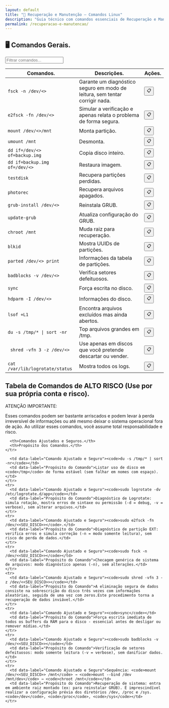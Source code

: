 ```yaml
---
layout: default
title: "🔧 Recuperação e Manutenção — Comandos Linux"
description: "Guia técnico com comandos essenciais de Recuperação e Manutenção. Copie, cole e use direto no terminal. Organizado por recuperação e manutenção."
permalink: /recuperacao-e-manutencao/
---
```



<section>



<h2>🖥 Comandos Gerais.</h2>


<input type="text" oninput="filtrarLinhas(this.value)" placeholder="Filtrar comandos...">
<script>
function filtrarLinhas(termo) {
  const linhas = document.querySelectorAll('tbody tr');
  linhas.forEach(linha => {
    linha.style.display = linha.textContent.toLowerCase().includes(termo.toLowerCase()) ? '' : 'none';
  });
}
</script>


<div class="table-container">
<table class="evergreen-table">
  <thead>
    <tr>
      <th>Comandos.</th>
      <th>Descrições.</th>
      <th>Ações.</th>
    </tr>
  </thead>
  <tbody>
    <tr>
      <td data-label="Comando"><code>fsck -n /dev/<<SEU_DISCO>></code></td>
      <td data-label="Descrição">Garante um diagnóstico seguro em modo de leitura, sem tentar corrigir nada.</td>
      <td data-label="Ação"><button class="copy-btn" data-command="fsck -n /dev/<<SEU_DISCO>>">📋</button></td>
    </tr>
      <tr>
      <td data-label="Comando"><code>e2fsck -fn /dev/<<SEU_DISCO>></code></td>
      <td data-label="Descrição">Simular a verificação e apenas relata o problema de forma segura.</td>
      <td data-label="Ação"><button class="copy-btn" data-command="e2fsck -fn /dev/<<SEU_DISCO>>">📋</button></td>
    </tr>
    <tr>
      <td data-label="Comando"><code>mount /dev/<<SEU_DISCO>>/mnt</code></td>
      <td data-label="Descrição">Monta partição.</td>
      <td data-label="Ação"><button class="copy-btn" data-command="mount /dev/<<SEU_DISCO>> /mnt">📋</button></td>
    </tr>
    <tr>
      <td data-label="Comando"><code>umount /mnt</code></td>
      <td data-label="Descrição">Desmonta.</td>
      <td data-label="Ação"><button class="copy-btn" data-command="umount /mnt">📋</button></td>
    </tr>
    <tr>
      <td data-label="Comando"><code>dd if=/dev/<<SEU_DISCO>> of=backup.img</code></td>
      <td data-label="Descrição">Copia disco inteiro.</td>
      <td data-label="Ação"><button class="copy-btn" data-command="dd if=/dev/<<SEU_DISCO>> of=backup.img">📋</button></td>
    </tr>
    <tr>
      <td data-label="Comando"><code>dd if=backup.img of=/dev/<<SEU_DISCO>></code></td>
      <td data-label="Descrição">Restaura imagem.</td>
      <td data-label="Ação"><button class="copy-btn" data-command="dd if=backup.img of=/dev/<<SEU_DISCO>>">📋</button></td>
    </tr>
    <tr>
      <td data-label="Comando"><code>testdisk</code></td>
      <td data-label="Descrição">Recupera partições perdidas.</td>
      <td data-label="Ação"><button class="copy-btn" data-command="testdisk">📋</button></td>
    </tr>
    <tr>
      <td data-label="Comando"><code>photorec</code></td>
      <td data-label="Descrição">Recupera arquivos apagados.</td>
      <td data-label="Ação"><button class="copy-btn" data-command="photorec">📋</button></td>
    </tr>
    <tr>
      <td data-label="Comando"><code>grub-install /dev/<<SEU_DISCO>></code></td>
      <td data-label="Descrição">Reinstala GRUB.</td>
      <td data-label="Ação"><button class="copy-btn" data-command="grub-install /dev/<<SEU_DISCO>>">📋</button></td>
    </tr>
    <tr>
      <td data-label="Comando"><code>update-grub</code></td>
      <td data-label="Descrição">Atualiza configuração do GRUB.</td>
      <td data-label="Ação"><button class="copy-btn" data-command="update-grub">📋</button></td>
    </tr>
    <tr>
      <td data-label="Comando"><code>chroot /mnt</code></td>
      <td data-label="Descrição">Muda raiz para recuperação.</td>
      <td data-label="Ação"><button class="copy-btn" data-command="chroot /mnt">📋</button></td>
    </tr>
    <tr>
      <td data-label="Comando"><code>blkid</code></td>
      <td data-label="Descrição">Mostra UUIDs de partições.</td>
      <td data-label="Ação"><button class="copy-btn" data-command="blkid">📋</button></td>
    </tr>
    <tr>
      <td data-label="Comando"><code>parted /dev/<<SEU_DISCO>> print</code></td>
      <td data-label="Descrição">Informações da tabela de partições.</td>
      <td data-label="Ação"><button class="copy-btn" data-command="parted /dev/<<SEU_DISCO>> print">📋</button></td>
    </tr>
    <tr>
      <td data-label="Comando"><code>badblocks -v /dev/<<SEU_DISCO>></code></td>
      <td data-label="Descrição">Verifica setores defeituosos.</td>
      <td data-label="Ação"><button class="copy-btn" data-command="badblocks -v /dev/<<SEU_DISCO>>">📋</button></td>
    </tr>
    <tr>
      <td data-label="Comando"><code>sync</code></td>
      <td data-label="Descrição">Força escrita no disco.</td>
      <td data-label="Ação"><button class="copy-btn" data-command="sync">📋</button></td>
    </tr>
    <tr>
      <td data-label="Comando"><code>hdparm -I /dev/<<SEU_DISCO>></code></td>
      <td data-label="Descrição">Informações do disco.</td>
      <td data-label="Ação"><button class="copy-btn" data-command="hdparm -I /dev/sda">📋</button></td>
    </tr>
    <tr>
      <td data-label="Comando"><code>lsof +L1</code></td>
      <td data-label="Descrição">Encontra arquivos excluídos mas ainda abertos.</td>
      <td data-label="Ação"><button class="copy-btn" data-command="lsof +L1">📋</button></td>
    </tr>
    <tr>
      <td data-label="Comando"><code>du -s /tmp/* | sort -nr</code></td>
      <td data-label="Descrição">Top arquivos grandes em /tmp.</td>
      <td data-label="Ação"><button class="copy-btn" data-command="du -s /tmp/* | sort -nr">📋</button></td>
    </tr>
    <tr>
      <td data-label="Comando"><code> shred -vfn 3 -z /dev/<<SEU_DISCO>></code></td>
      <td data-label="Descrição">Use apenas em discos que você pretende descartar ou vender.</td>
      <td data-label="Ação"><button class="copy-btn" data-command="shred -vfn 3 -z /dev/sda">📋</button></td>
    </tr>
    <tr>
      <td data-label="Comando"><code>cat /var/lib/logrotate/status</code></td>
      <td data-label="Descrição">Mostra todos os logs.</td>
      <td data-label="Ação"><button class="copy-btn" data-command="cat /var/lib/logrotate/status">📋</button></td>
    </tr>
  </tbody>
</table>
</div>



<h2>Tabela de Comandos de ALTO RISCO (Use por sua própria conta e risco).</h2>
<div>ATENÇÃO IMPORTANTE:</div> 
<p>Esses comandos podem ser bastante arriscados e podem levar à perda irreversível de informações ou até mesmo deixar o sistema operacional fora de ação. Ao utilizar esses comandos, você assume total responsabilidade e risco.</p>





<table class="evergreen-table">
  <thead>
    <tr>
     
      <th>Comandos Ajustados e Seguros.</th>
      <th>Propósito dos Comandos.</th>
    </tr>
  </thead>
  <tbody>
    <tr>
      
      <td data-label="Comando Ajustado e Seguro"><code>du -s /tmp/* | sort -nr</code></td>
      <td data-label="Propósito do Comando">Listar uso de disco em <code>/tmp</code> de forma estável (sem falhar em nomes com espaço).</td>
    </tr>
    <tr>
      <td data-label="Comando Ajustado e Seguro"><code>sudo logrotate -dv /etc/logrotate.d/app</code></td>
      <td data-label="Propósito do Comando">Diagnóstico de Logrotate: simula rotação, mostra erros de sintaxe ou permissão (-d = debug, -v = verbose), sem alterar arquivos.</td>
    </tr>
    <tr>
      <td data-label="Comando Ajustado e Seguro"><code>sudo e2fsck -fn /dev/<<SEU_DISCO>></code>.</td>
      <td data-label="Propósito do Comando">Diagnóstico de partição EXT: verifica erros e simula correção (-n = modo somente leitura), sem risco de perda de dados.</td>
    </tr>
    <tr>
      <td data-label="Comando Ajustado e Seguro"><code>sudo fsck -n /dev/<<SEU_DISCO>></code></td>
      <td data-label="Propósito do Comando">Checagem genérica de sistema de arquivos: modo diagnóstico apenas (-n), sem alterações.</td>
    </tr>
    <tr>
      <td data-label="Comando Ajustado e Seguro"><code>sudo shred -vfn 3 -z /dev/<<SEU_DISCO>></code></td>
      <td data-label="Propósito do Comando">A eliminação segura de dados consiste na sobrescrição do disco três vezes com informações aleatórias, seguida de uma vez com zeros.Este procedimento torna a recuperação de dados inviável.</td>
    </tr>
    <tr>
      <td data-label="Comando Ajustado e Seguro"><code>sync</code></td>
      <td data-label="Propósito do Comando">Força escrita imediata de todos os buffers da RAM para o disco - essencial antes de desligar ou remover mídias.</td>
    </tr>
    <tr>
      <td data-label="Comando Ajustado e Seguro"><code>sudo badblocks -v /dev/<<SEU_DISCO>></code></td>
      <td data-label="Propósito do Comando">Verificação de setores defeituosos: modo somente leitura (-v = verbose), sem danificar dados.</td>
    </tr>
    <tr>
      <td data-label="Comando Ajustado e Seguro">Sequência: <code>mount /dev/<<SEU_DISCO>> /mnt</code> → <code>mount --bind /dev /mnt/dev</code> → <code>chroot /mnt</code></td>
      <td data-label="Propósito do Comando">Recuperação de sistema: entra em ambiente raiz montado (ex: para reinstalar GRUB). É imprescindível realizar a configuração prévia dos diretórios /dev, /proc e /sys.<code>/dev</code>, <code>/proc</code>, <code>/sys</code></td>
    </tr>
  </tbody>
</table>









</section>

